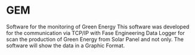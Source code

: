 # GEM
Software for the monitoring of Green Energy
This software was developed for the communication via TCP/IP with Fase Engineering Data Logger for scan the production of Green Energy from Solar Panel and not only.
The software will show the data in a Graphic Format.
